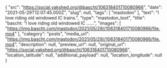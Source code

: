 {
  "src": "https://social.yakshed.org/@bascht/106318401710080966",
  "date": "2021-05-29T12:07:45.000Z",
  "slug": null,
  "tags": [
    "mastodon"
  ],
  "text": "I love riding old windowed IC trains.",
  "type": "mastodon_toot",
  "title": "bascht: “I love riding old windowed IC ……",
  "images": [
    "https://img.bascht.com/mastodon/2021/05/29//106318401710080966/file.mp4"
  ],
  "category": "posts",
  "media_url": "https://img.bascht.com/mastodon/2021/05/29//106318401710080966/file.mp4",
  "description": null,
  "preview_url": null,
  "original_url": "https://social.yakshed.org/@bascht/106318401710080966",
  "location_latitude": null,
  "additional_payload": null,
  "location_longitude": null
}